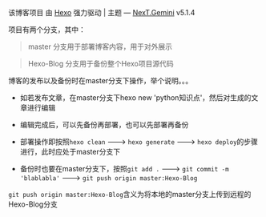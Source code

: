 该博客项目
由 [Hexo](https://hexo.io/) 强力驱动 | 主题 — [NexT.Gemini](https://github.com/iissnan/hexo-theme-next) v5.1.4

项目有两个分支，其中：
> master 分支用于部署博客内容，用于对外展示

> Hexo-Blog 分支用于备份整个Hexo项目源代码


博客的发布以及备份时在master分支下操作，举个说明。。。

- 如若发布文章，在master分支下hexo new 'python知识点'，然后对生成的文章进行编辑

- 编辑完成后，可以先备份再部署，也可以先部署再备份

- 部署操作即按照`hexo clean` ---> `hexo generate` ---> `hexo deploy`的步骤进行，此时应处于master分支下

- 备份时也要在master分支下，按照`git add .` ---> `git commit -m 'blablabla'` ---> `git push origin master:Hexo-Blog`


`git push origin master:Hexo-Blog`含义为将本地的master分支上传到远程的Hexo-Blog分支
